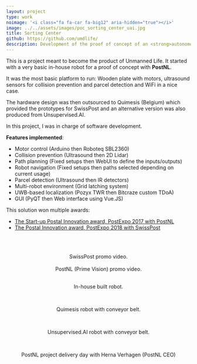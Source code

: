 ```yaml
---
layout: project
type: work
noimage: '<i class="fa fa-car fa-big12" aria-hidden="true"></i>'
image: ../../assets/images/poc_sorting_center_uai.jpg
title: Sorting Center
github: https://github.com/umdlife/
description: Development of the proof of concept of an <strong>autonomous sorting center</strong> based on rovers for Unmanned Life.
---
```


This is a project meant to become the product of Unmanned Life. It started with a very basic in-house robot for a proof of concept with **PostNL**.

It was the most basic platform to run: Wooden plate with motors, ultrasound sensors for collision prevention and parcel detection and WiFi in a nice case.

The hardware design was then outsourced to Quimesis (Belgium) which provided the prototypes for SwissPost and an alternative version was also produced from Unsupervised.AI.

In this project, I was in charge of software development.

**Features implemented**:

* Motor control (Arduino then Roboteq SBL2360)
* Collision prevention (Ultrasound then 2D Lidar)
* Path planning (Fixed setups then WebUI to define the inputs/outputs)
* Robot navigation (Fixed setups then paths selected depending on current usage)
* Parcel detection (Ultrasound then IR detectors)
* Multi-robot environment (Grid latching system)
* UWB-based localization (Pozyx TWR then Bitcraze custom TDoA)
* GUI (PyQT then Web interface using Vue.JS)

This solution won multiple awards:
* [The Start-up Postal Innovation award, PostExpo 2017 with PostNL](https://www.parcelandpostaltechnologyinternational.com/news/expo/post-expo-2017-show-review.html)
* [The Postal Innovation award, PostExpo 2018 with SwissPost](https://www.parcelandpostaltechnologyinternational.com/sorting-center-innovation-of-the-year-autonomous-sorting-swiss-post-and-unmanned-life)

<br><br>
<center>
<amp-vimeo
  data-videoid="283651695"
  layout="responsive"
  width="640"
  height="360"
></amp-vimeo>
SwissPost promo video.
</center>

<br>

<center>
<amp-vimeo
  data-videoid="224207412"
  layout="responsive"
  width="640"
  height="360"
></amp-vimeo>
PostNL (Prime Vision) promo video.
</center>

<br>

<center>
<amp-img width="600" height="399" src="../../assets/images/poc_sorting_center_rover.jpg" layout="responsive" alt="In-house built robot"></amp-img>

In-house built robot.
</center>

<br>

<center>
<amp-img width="1024" height="572" src="../../assets/images/poc_sorting_center_quimesis.jpg" layout="responsive" alt="Quimesis robot" ></amp-img>

Quimesis robot with conveyor belt.
</center>

<br>

<center>
<amp-img width="1024" height="572" src="../../assets/images/poc_sorting_center_uai.jpg" layout="responsive" alt="Unsupervised.ai robot" ></amp-img>

Unsupervised.AI robot with conveyor belt.
</center>

<br>

<center>
<amp-img width="1024" height="572" src="../../assets/images/poc_sorting_center.jpg" layout="responsive" alt="Project delivery day with Herna Verhagen (PostNL CEO)" ></amp-img>

PostNL project delivery day with Herna Verhagen (PostNL CEO)
</center>
